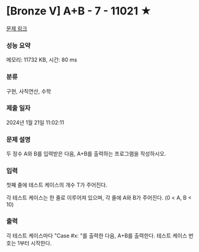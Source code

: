 # [Bronze V] A+B - 7 - 11021 ★

[문제 링크](https://www.acmicpc.net/problem/11021) 

### 성능 요약

메모리: 11732 KB, 시간: 80 ms

### 분류

구현, 사칙연산, 수학

### 제출 일자

2024년 1월 21일 11:02:11

### 문제 설명

<p>두 정수 A와 B를 입력받은 다음, A+B를 출력하는 프로그램을 작성하시오.</p>

### 입력 

 <p>첫째 줄에 테스트 케이스의 개수 T가 주어진다.</p>

<p>각 테스트 케이스는 한 줄로 이루어져 있으며, 각 줄에 A와 B가 주어진다. (0 < A, B < 10)</p>

### 출력 

 <p>각 테스트 케이스마다 "Case #x: "를 출력한 다음, A+B를 출력한다. 테스트 케이스 번호는 1부터 시작한다.</p>

